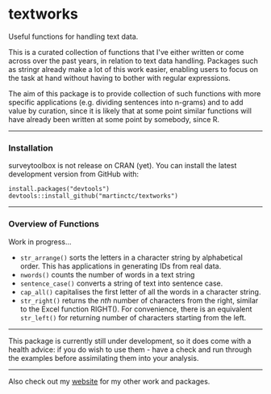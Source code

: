 # textworks
Useful functions for handling text data. 

This is a curated collection of functions that I've either written or come across over the past years, in relation to text data handling. Packages such as stringr already make a lot of this work easier, enabling users to focus on the task at hand without having to bother with regular expressions.

The aim of this package is to provide collection of such functions with more specific applications (e.g. dividing sentences into n-grams) and to add value by curation, since it is likely that at some point similar functions will have already been written at some point by somebody, since R.

---

### Installation

surveytoolbox is not release on CRAN (yet). 
You can install the latest development version from GitHub with:

```
install.packages("devtools")
devtools::install_github("martinctc/textworks")
```

---
### Overview of Functions

Work in progress...

- `str_arrange()` sorts the letters in a character string by alphabetical order. This has applications in generating IDs from real data.
- `nwords()` counts the number of words in a text string
- `sentence_case()` converts a string of text into sentence case.
- `cap_all()` capitalises the first letter of all the words in a character string.
- `str_right()` returns the _nth_ number of characters from the right, similar to the Excel function RIGHT(). For convenience, there is an equivalent `str_left()` for returning number of characters starting from the left. 

---
This package is currently still under development, so it does come with a health advice: if you do wish to use them - have a check and run through the examples before assimilating them into your analysis. 

---

Also check out my [website](https://martinctc.github.io) for my other work and packages.
